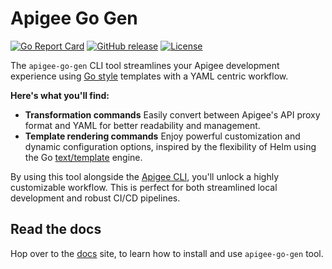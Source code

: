 # Apigee Go Gen
<!--
  Copyright 2024 Google LLC

  Licensed under the Apache License, Version 2.0 (the "License");
  you may not use this file except in compliance with the License.
  You may obtain a copy of the License at

       http://www.apache.org/licenses/LICENSE-2.0

  Unless required by applicable law or agreed to in writing, software
  distributed under the License is distributed on an "AS IS" BASIS,
  WITHOUT WARRANTIES OR CONDITIONS OF ANY KIND, either express or implied.
  See the License for the specific language governing permissions and
  limitations under the License.
-->

[![Go Report Card](https://goreportcard.com/badge/github.com/micovery/apigee-go-gen)](https://goreportcard.com/report/github.com/micovery/apigee-go-gen)
[![GitHub release](https://img.shields.io/github/v/release/micovery/apigee-go-gen)](https://github.com/micovery/apigee-go-gen/releases)
[![License](https://img.shields.io/badge/License-Apache%202.0-blue.svg)](https://opensource.org/licenses/Apache-2.0)

The `apigee-go-gen` CLI tool streamlines your Apigee development experience using [Go style](https://developer.hashicorp.com/nomad/tutorials/templates/go-template-syntax) templates with a YAML centric workflow.

**Here's what you'll find:**

* **Transformation commands** Easily convert between Apigee's API proxy format and YAML for better readability and management.
* **Template rendering commands**  Enjoy powerful customization and dynamic configuration options, inspired by the flexibility of Helm using the Go [text/template](https://pkg.go.dev/text/template) engine.

By using this tool alongside the [Apigee CLI](https://github.com/apigee/apigeecli), you'll unlock a highly customizable workflow. This is perfect for both streamlined local development and robust CI/CD pipelines.

## Read the docs

Hop over to the [docs](https://micovery.github.io/apigee-go-gen/) site, to learn how to install and use `apigee-go-gen` tool.

